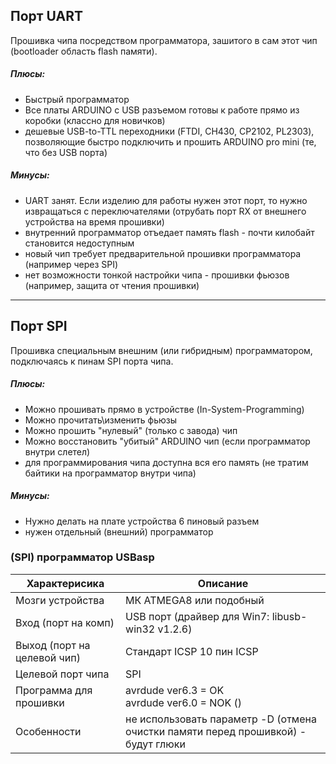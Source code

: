 ## Порт UART
Прошивка чипа посредством программатора, зашитого в сам этот чип (bootloader область flash памяти).

##### Плюсы:

 - Быстрый программатор
 - Все платы ARDUINO с USB разъемом готовы к работе прямо из коробки (классно для новичков)
 - дешевые USB-to-TTL переходники (FTDI, CH430, CP2102, PL2303), позволяющие быстро подключить и прошить ARDUINO pro mini (те, что без USB порта)

##### Минусы:

 - UART занят. Если изделию для работы нужен этот порт, то нужно извращаться с переключателями (отрубать порт RX от внешнего устройства на время прошивки)
 - внутренний программатор отъедает память flash - почти килобайт становится недоступным
 - новый чип требует предварительной прошивки программатора (например через SPI)
 - нет возможности тонкой настройки чипа - прошивки фьюзов (например, защита от чтения прошивки)

-----------
## Порт SPI
Прошивка специальным внешним (или гибридным) программатором, подключаясь к пинам SPI порта чипа.

##### Плюсы:

 - Можно прошивать прямо в устройстве (In-System-Programming)
 - Можно прочитать\изменить фьюзы
 - Можно прошить "нулевый" (только с завода) чип
 - Можно восстановить "убитый" ARDUINO чип (если программатор внутри слетел)
 - для программирования чипа доступна вся его память (не тратим байтики на программатор внутри чипа)

##### Минусы:

 - Нужно делать на плате устройства 6 пиновый разъем
 - нужен отдельный (внешний) программатор


### (SPI) программатор USBasp

|Характерисика | Описание                            |
|--------------|-------------------------------------
| Мозги устройства       | МК ATMEGA8 или подобный
| Вход (порт на комп) | USB порт (драйвер для Win7: libusb-win32 v1.2.6)
| Выход (порт на целевой чип) | Стандарт ICSP 10 пин ICSP
| Целевой порт чипа | SPI
| Программа для прошивки | avrdude ver6.3 = OK<br> avrdude ver6.0 = NOK ()
| Особенности | не использовать параметр -D (отмена очистки памяти перед прошивкой) - будут глюки
